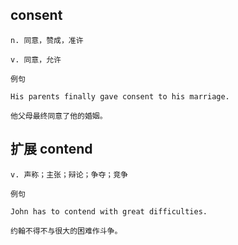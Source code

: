 ## consent
```
n. 同意，赞成，准许

v. 同意，允许

例句

His parents finally gave consent to his marriage.

他父母最终同意了他的婚姻。
```
## 扩展 contend
```
v. 声称；主张；辩论；争夺；竞争

例句

John has to contend with great difficulties.

约翰不得不与很大的困难作斗争。
```